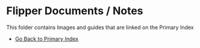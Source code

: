 # Flipper Documents / Notes

This folder contains Images and guides that are linked on the Primary Index
- [Go Back to Primary Index](https://github.com/FroggMaster/FlipperZero#readme)
